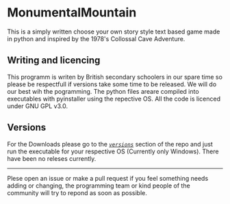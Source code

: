 # MonumentalMountain
This is a simply written choose your own story style text based game made in python and inspired by the 1978's Collossal Cave Adventure.

## Writing and licencing

This programm is writen by British secondary schoolers in our spare time so please be respectfull if versions take some time to be released. We will do our best wih the pogramming. The python files areare compiled into executables with pyinstaller using the repective OS. All the code is licenced under GNU GPL v3.0.

## Versions

For the Downloads please go to the [*`versions`*](https://github.com/JTech-Labs/MonumentalMountain/releases) section of the repo and just run the executable for your respective OS (Currently only Windows). There have been no releses currently.

---

Plese open an issue or make a pull request if you feel something needs adding or changing, the programming team or kind people of the community will try to repond as soon as possible.

